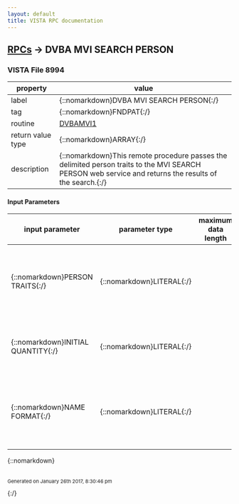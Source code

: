 ```yaml
---
layout: default
title: VISTA RPC documentation
---
```




## [RPCs](TableOfContent.md) &#8594; DVBA MVI SEARCH PERSON 



### VISTA File 8994 


 property | value 
--- | --- 
 label | {::nomarkdown}DVBA MVI SEARCH PERSON{:/}
 tag | {::nomarkdown}FNDPAT{:/}
 routine | [DVBAMVI1](http://code.osehra.org/dox/Routine_DVBAMVI1_source.html)
 return value type | {::nomarkdown}ARRAY{:/}
 description | {::nomarkdown}This remote procedure passes the delimited person traits to the MVI SEARCH PERSON web service and returns the results of the search.{:/}

#### Input Parameters

| input parameter | parameter type | maximum data length | required | description | 
| --- | --- | --- | --- | --- | 
| {::nomarkdown}PERSON TRAITS{:/} | {::nomarkdown}LITERAL{:/} |  | {::nomarkdown}true{:/} | {::nomarkdown}Patient demographics used for search contained in a single \^\-delimited string.   Piece 1: FIRSTNAME             (required)  Piece 2: MIDDLENAME or INITIAL (optional)  Piece 3: LASTNAME              (required)   Piece 4: SSN (9 digits)        (required)    Piece 5: BIRTHDATE (FM format) (required)   Example:  CAPRI^TEST^PATIENT^999999999^2540101{:/} | 
| {::nomarkdown}INITIAL QUANTITY{:/} | {::nomarkdown}LITERAL{:/} |  | {::nomarkdown}true{:/} | {::nomarkdown}This optional parameter populates the initialQuantity value attribute inthe 1305 HL7v3 message. The minimum value is 1 and the maximum value is10.  The parameter will default to 10 when the parameter is not defined.{:/} | 
| {::nomarkdown}NAME FORMAT{:/} | {::nomarkdown}LITERAL{:/} |  | {::nomarkdown}true{:/} | {::nomarkdown}This optional parameter controls the format of the full name resultreturned. Setting the parameter to 1 causes the name to be formatted asLASTNAME,FIRSTNAME MIDDLENAME SUFFIX.  Any other value or no value causesthe name to be formatted as FIRSTNAME MIDDLENAME LASTNAME SUFFIX.{:/} | 

{::nomarkdown} <br/><br/><p style="font-size: 11px">Generated on January 26th 2017, 8:30:46 pm</p>{:/}
